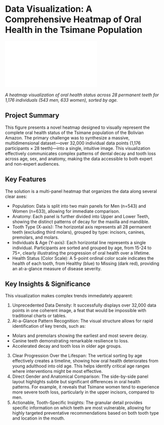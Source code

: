 
# Data Visualization: A Comprehensive Heatmap of Oral Health in the Tsimane Population

![alt text](./Figure2-Teeth_v4.1.pdf)

*A heatmap visualization of oral health status across 28 permanent teeth for 1,176 individuals (543 men, 633 women), sorted by age.*

## Project Summary

This figure presents a novel heatmap designed to visually represent the complete oral health status of the Tsimane population of the Bolivian Amazon. The primary challenge was to synthesize a massive, multidimensional dataset—over 32,000 individual data points (1,176 participants × 28 teeth)—into a single, intuitive image. This visualization effectively communicates complex patterns of dental decay and tooth loss across age, sex, and anatomy, making the data accessible to both expert and non-expert audiences.

## Key Features

The solution is a multi-panel heatmap that organizes the data along several clear axes:
- Population: Data is split into two main panels for Men (n=543) and Women (n=633), allowing for immediate comparison.
- Anatomy: Each panel is further divided into Upper and Lower Teeth, showing the distinct patterns of decay for the maxilla and mandible.
- Tooth Type (X-axis): The horizontal axis represents all 28 permanent teeth (excluding third molars), grouped by type: incisors, canines, premolars, and molars.
- Individuals & Age (Y-axis): Each horizontal line represents a single individual. Participants are sorted and grouped by age, from 15-24 to 75+, clearly illustrating the progression of oral health over a lifetime.
- Health Status (Color Scale): A 5-point ordinal color scale indicates the health of each tooth, from Healthy (blue) to Missing (dark red), providing an at-a-glance measure of disease severity.




## Key Insights & Significance

This visualization makes complex trends immediately apparent:

1. Unprecedented Data Density: It successfully displays over 32,000 data points in one coherent image, a feat that would be impossible with traditional charts or tables.
2. At-a-Glance Pattern Recognition: The visual structure allows for rapid identification of key trends, such as:
- Molars and premolars showing the earliest and most severe decay.
- Canine teeth demonstrating remarkable resilience to loss.
- Accelerated decay and tooth loss in older age groups.
3. Clear Progression Over the Lifespan: The vertical sorting by age effectively creates a timeline, showing how oral health deteriorates from young adulthood into old age. This helps identify critical age ranges where interventions might be most effective.
4. Direct Gender and Anatomical Comparison: The side-by-side panel layout highlights subtle but significant differences in oral health patterns. For example, it reveals that Tsimane women tend to experience more severe tooth loss, particularly in the upper incisors, compared to men.
5. Actionable, Tooth-Specific Insights: The granular detail provides specific information on which teeth are most vulnerable, allowing for highly targeted preventative recommendations based on both tooth type and location in the mouth.


